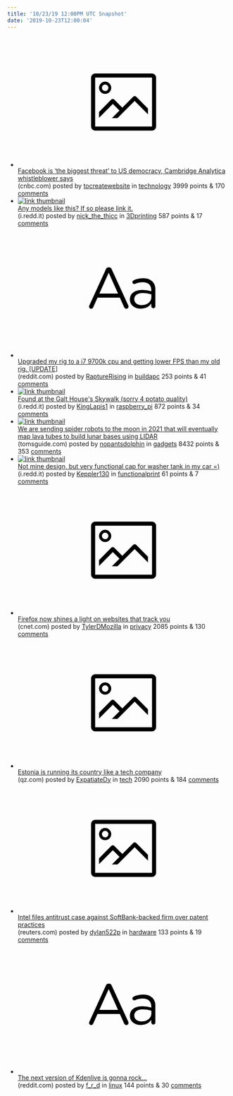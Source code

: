 ```yaml
---
title: '10/23/19 12:00PM UTC Snapshot'
date: '2019-10-23T12:00:04'
---
```

<ul>
<li><a href='https://www.cnbc.com/2019/10/22/brittany-kaiser-facebook-is-the-biggest-threat-to-us-democracy.html'><svg version='1.1' viewBox='-34 -14 104 64' preserveAspectRatio='xMidYMid meet' xmlns='http://www.w3.org/2000/svg' xmlns:xlink='http://www.w3.org/1999/xlink'>
    <title>link thumbnail</title>
    <path d='M32,4H4A2,2,0,0,0,2,6V30a2,2,0,0,0,2,2H32a2,2,0,0,0,2-2V6A2,2,0,0,0,32,4ZM4,30V6H32V30Z'></path>
    <path d='M8.92,14a3,3,0,1,0-3-3A3,3,0,0,0,8.92,14Zm0-4.6A1.6,1.6,0,1,1,7.33,11,1.6,1.6,0,0,1,8.92,9.41Z'></path>
    <path d='M22.78,15.37l-5.4,5.4-4-4a1,1,0,0,0-1.41,0L5.92,22.9v2.83l6.79-6.79L16,22.18l-3.75,3.75H15l8.45-8.45L30,24V21.18l-5.81-5.81A1,1,0,0,0,22.78,15.37Z'></path>
</svg></a><div><div class='linkTitle'><a href='https://www.cnbc.com/2019/10/22/brittany-kaiser-facebook-is-the-biggest-threat-to-us-democracy.html'>Facebook is ‘the biggest threat’ to US democracy, Cambridge Analytica whistleblower says</a></div>(cnbc.com) posted by <a href='https://www.reddit.com/user/tocreatewebsite'>tocreatewebsite</a> in <a href='https://www.reddit.com/r/technology'>technology</a> 3999 points & 170 <a href='https://www.reddit.com/r/technology/comments/dlsdrx/facebook_is_the_biggest_threat_to_us_democracy/'>comments</a></div></li>

<li><a href='https://i.redd.it/9arphj3em5u31.jpg'><img src='https://b.thumbs.redditmedia.com/6juJPDLXnE1tfv_h555OY1aemtguBjfKOeEJDAUrMBQ.jpg' alt='link thumbnail'></a><div><div class='linkTitle'><a href='https://i.redd.it/9arphj3em5u31.jpg'>Any models like this? If so please link it.</a></div>(i.redd.it) posted by <a href='https://www.reddit.com/user/nick_the_thicc'>nick_the_thicc</a> in <a href='https://www.reddit.com/r/3Dprinting'>3Dprinting</a> 587 points & 17 <a href='https://www.reddit.com/r/3Dprinting/comments/dlt31q/any_models_like_this_if_so_please_link_it/'>comments</a></div></li>

<li><a href='https://www.reddit.com/r/buildapc/comments/dlvgaa/upgraded_my_rig_to_a_i7_9700k_cpu_and_getting/'><svg version='1.1' viewBox='-34 -12 104 64' preserveAspectRatio='xMidYMid slice' xmlns='http://www.w3.org/2000/svg' xmlns:xlink='http://www.w3.org/1999/xlink'>
    <title>text link thumbnail</title>
    <path d='M12.19,8.84a1.45,1.45,0,0,0-1.4-1h-.12a1.46,1.46,0,0,0-1.42,1L1.14,26.56a1.29,1.29,0,0,0-.14.59,1,1,0,0,0,1,1,1.12,1.12,0,0,0,1.08-.77l2.08-4.65h11l2.08,4.59a1.24,1.24,0,0,0,1.12.83,1.08,1.08,0,0,0,1.08-1.08,1.64,1.64,0,0,0-.14-.57ZM6.08,20.71l4.59-10.22,4.6,10.22Z'>
    </path>
    <path d='M32.24,14.78A6.35,6.35,0,0,0,27.6,13.2a11.36,11.36,0,0,0-4.7,1,1,1,0,0,0-.58.89,1,1,0,0,0,.94.92,1.23,1.23,0,0,0,.39-.08,8.87,8.87,0,0,1,3.72-.81c2.7,0,4.28,1.33,4.28,3.92v.5a15.29,15.29,0,0,0-4.42-.61c-3.64,0-6.14,1.61-6.14,4.64v.05c0,2.95,2.7,4.48,5.37,4.48a6.29,6.29,0,0,0,5.19-2.48V26.9a1,1,0,0,0,1,1,1,1,0,0,0,1-1.06V19A5.71,5.71,0,0,0,32.24,14.78Zm-.56,7.7c0,2.28-2.17,3.89-4.81,3.89-1.94,0-3.61-1.06-3.61-2.86v-.06c0-1.8,1.5-3,4.2-3a15.2,15.2,0,0,1,4.22.61Z'>
    </path>
</svg></a><div><div class='linkTitle'><a href='https://www.reddit.com/r/buildapc/comments/dlvgaa/upgraded_my_rig_to_a_i7_9700k_cpu_and_getting/'>Upgraded my rig to a i7 9700k cpu and getting lower FPS than my old rig. [UPDATE]</a></div>(reddit.com) posted by <a href='https://www.reddit.com/user/RaptureRising'>RaptureRising</a> in <a href='https://www.reddit.com/r/buildapc'>buildapc</a> 253 points & 41 <a href='https://www.reddit.com/r/buildapc/comments/dlvgaa/upgraded_my_rig_to_a_i7_9700k_cpu_and_getting/'>comments</a></div></li>

<li><a href='https://i.redd.it/f1p2lyr906u31.jpg'><img src='https://b.thumbs.redditmedia.com/5jGvmcaMMGDRcVP6Mk2_905tQgxKya3Xxu-Huo0k54Y.jpg' alt='link thumbnail'></a><div><div class='linkTitle'><a href='https://i.redd.it/f1p2lyr906u31.jpg'>Found at the Galt House's Skywalk (sorry 4 potato quality)</a></div>(i.redd.it) posted by <a href='https://www.reddit.com/user/KingLapis1'>KingLapis1</a> in <a href='https://www.reddit.com/r/raspberry_pi'>raspberry_pi</a> 872 points & 34 <a href='https://www.reddit.com/r/raspberry_pi/comments/dlp9vm/found_at_the_galt_houses_skywalk_sorry_4_potato/'>comments</a></div></li>

<li><a href='https://www.tomsguide.com/news/we-are-sending-spider-robots-to-the-moon-in-2021'><img src='https://b.thumbs.redditmedia.com/A1j_8ZVGjaPkrrmLaavvFMHJS15tKLPX0Piyi_1ngLY.jpg' alt='link thumbnail'></a><div><div class='linkTitle'><a href='https://www.tomsguide.com/news/we-are-sending-spider-robots-to-the-moon-in-2021'>We are sending spider robots to the moon in 2021 that will eventually map lava tubes to build lunar bases using LIDAR</a></div>(tomsguide.com) posted by <a href='https://www.reddit.com/user/nopantsdolphin'>nopantsdolphin</a> in <a href='https://www.reddit.com/r/gadgets'>gadgets</a> 8432 points & 353 <a href='https://www.reddit.com/r/gadgets/comments/dlfu60/we_are_sending_spider_robots_to_the_moon_in_2021/'>comments</a></div></li>

<li><a href='https://i.redd.it/tsbbpqd0g9u31.jpg'><img src='https://b.thumbs.redditmedia.com/4Ht5UjVNaNvA8RU3OcpLE4MFFQY8jtdjeBGU7LNQ1CI.jpg' alt='link thumbnail'></a><div><div class='linkTitle'><a href='https://i.redd.it/tsbbpqd0g9u31.jpg'>Not mine design, but very functional cap for washer tank in my car =)</a></div>(i.redd.it) posted by <a href='https://www.reddit.com/user/Keppler130'>Keppler130</a> in <a href='https://www.reddit.com/r/functionalprint'>functionalprint</a> 61 points & 7 <a href='https://www.reddit.com/r/functionalprint/comments/dlwtdr/not_mine_design_but_very_functional_cap_for/'>comments</a></div></li>

<li><a href='https://www.cnet.com/how-to/firefox-now-shines-a-light-on-websites-that-track-you/'><svg version='1.1' viewBox='-34 -14 104 64' preserveAspectRatio='xMidYMid meet' xmlns='http://www.w3.org/2000/svg' xmlns:xlink='http://www.w3.org/1999/xlink'>
    <title>link thumbnail</title>
    <path d='M32,4H4A2,2,0,0,0,2,6V30a2,2,0,0,0,2,2H32a2,2,0,0,0,2-2V6A2,2,0,0,0,32,4ZM4,30V6H32V30Z'></path>
    <path d='M8.92,14a3,3,0,1,0-3-3A3,3,0,0,0,8.92,14Zm0-4.6A1.6,1.6,0,1,1,7.33,11,1.6,1.6,0,0,1,8.92,9.41Z'></path>
    <path d='M22.78,15.37l-5.4,5.4-4-4a1,1,0,0,0-1.41,0L5.92,22.9v2.83l6.79-6.79L16,22.18l-3.75,3.75H15l8.45-8.45L30,24V21.18l-5.81-5.81A1,1,0,0,0,22.78,15.37Z'></path>
</svg></a><div><div class='linkTitle'><a href='https://www.cnet.com/how-to/firefox-now-shines-a-light-on-websites-that-track-you/'>Firefox now shines a light on websites that track you</a></div>(cnet.com) posted by <a href='https://www.reddit.com/user/TylerDMozilla'>TylerDMozilla</a> in <a href='https://www.reddit.com/r/privacy'>privacy</a> 2085 points & 130 <a href='https://www.reddit.com/r/privacy/comments/dlhssm/firefox_now_shines_a_light_on_websites_that_track/'>comments</a></div></li>

<li><a href='https://qz.com/1535549/living-on-the-blockchain-is-a-game-changer-for-estonian-citizens/'><svg version='1.1' viewBox='-34 -14 104 64' preserveAspectRatio='xMidYMid meet' xmlns='http://www.w3.org/2000/svg' xmlns:xlink='http://www.w3.org/1999/xlink'>
    <title>link thumbnail</title>
    <path d='M32,4H4A2,2,0,0,0,2,6V30a2,2,0,0,0,2,2H32a2,2,0,0,0,2-2V6A2,2,0,0,0,32,4ZM4,30V6H32V30Z'></path>
    <path d='M8.92,14a3,3,0,1,0-3-3A3,3,0,0,0,8.92,14Zm0-4.6A1.6,1.6,0,1,1,7.33,11,1.6,1.6,0,0,1,8.92,9.41Z'></path>
    <path d='M22.78,15.37l-5.4,5.4-4-4a1,1,0,0,0-1.41,0L5.92,22.9v2.83l6.79-6.79L16,22.18l-3.75,3.75H15l8.45-8.45L30,24V21.18l-5.81-5.81A1,1,0,0,0,22.78,15.37Z'></path>
</svg></a><div><div class='linkTitle'><a href='https://qz.com/1535549/living-on-the-blockchain-is-a-game-changer-for-estonian-citizens/'>Estonia is running its country like a tech company</a></div>(qz.com) posted by <a href='https://www.reddit.com/user/ExpatiateDy'>ExpatiateDy</a> in <a href='https://www.reddit.com/r/tech'>tech</a> 2090 points & 184 <a href='https://www.reddit.com/r/tech/comments/dlgamv/estonia_is_running_its_country_like_a_tech_company/'>comments</a></div></li>

<li><a href='https://www.reuters.com/article/us-intel-softbank/intel-files-antitrust-case-against-softbank-backed-firm-over-patent-practices-idUSKBN1X12FR'><svg version='1.1' viewBox='-34 -14 104 64' preserveAspectRatio='xMidYMid meet' xmlns='http://www.w3.org/2000/svg' xmlns:xlink='http://www.w3.org/1999/xlink'>
    <title>link thumbnail</title>
    <path d='M32,4H4A2,2,0,0,0,2,6V30a2,2,0,0,0,2,2H32a2,2,0,0,0,2-2V6A2,2,0,0,0,32,4ZM4,30V6H32V30Z'></path>
    <path d='M8.92,14a3,3,0,1,0-3-3A3,3,0,0,0,8.92,14Zm0-4.6A1.6,1.6,0,1,1,7.33,11,1.6,1.6,0,0,1,8.92,9.41Z'></path>
    <path d='M22.78,15.37l-5.4,5.4-4-4a1,1,0,0,0-1.41,0L5.92,22.9v2.83l6.79-6.79L16,22.18l-3.75,3.75H15l8.45-8.45L30,24V21.18l-5.81-5.81A1,1,0,0,0,22.78,15.37Z'></path>
</svg></a><div><div class='linkTitle'><a href='https://www.reuters.com/article/us-intel-softbank/intel-files-antitrust-case-against-softbank-backed-firm-over-patent-practices-idUSKBN1X12FR'>Intel files antitrust case against SoftBank-backed firm over patent practices</a></div>(reuters.com) posted by <a href='https://www.reddit.com/user/dylan522p'>dylan522p</a> in <a href='https://www.reddit.com/r/hardware'>hardware</a> 133 points & 19 <a href='https://www.reddit.com/r/hardware/comments/dlrypg/intel_files_antitrust_case_against_softbankbacked/'>comments</a></div></li>

<li><a href='https://www.reddit.com/r/linux/comments/dlq6im/the_next_version_of_kdenlive_is_gonna_rock/'><svg version='1.1' viewBox='-34 -12 104 64' preserveAspectRatio='xMidYMid slice' xmlns='http://www.w3.org/2000/svg' xmlns:xlink='http://www.w3.org/1999/xlink'>
    <title>text link thumbnail</title>
    <path d='M12.19,8.84a1.45,1.45,0,0,0-1.4-1h-.12a1.46,1.46,0,0,0-1.42,1L1.14,26.56a1.29,1.29,0,0,0-.14.59,1,1,0,0,0,1,1,1.12,1.12,0,0,0,1.08-.77l2.08-4.65h11l2.08,4.59a1.24,1.24,0,0,0,1.12.83,1.08,1.08,0,0,0,1.08-1.08,1.64,1.64,0,0,0-.14-.57ZM6.08,20.71l4.59-10.22,4.6,10.22Z'>
    </path>
    <path d='M32.24,14.78A6.35,6.35,0,0,0,27.6,13.2a11.36,11.36,0,0,0-4.7,1,1,1,0,0,0-.58.89,1,1,0,0,0,.94.92,1.23,1.23,0,0,0,.39-.08,8.87,8.87,0,0,1,3.72-.81c2.7,0,4.28,1.33,4.28,3.92v.5a15.29,15.29,0,0,0-4.42-.61c-3.64,0-6.14,1.61-6.14,4.64v.05c0,2.95,2.7,4.48,5.37,4.48a6.29,6.29,0,0,0,5.19-2.48V26.9a1,1,0,0,0,1,1,1,1,0,0,0,1-1.06V19A5.71,5.71,0,0,0,32.24,14.78Zm-.56,7.7c0,2.28-2.17,3.89-4.81,3.89-1.94,0-3.61-1.06-3.61-2.86v-.06c0-1.8,1.5-3,4.2-3a15.2,15.2,0,0,1,4.22.61Z'>
    </path>
</svg></a><div><div class='linkTitle'><a href='https://www.reddit.com/r/linux/comments/dlq6im/the_next_version_of_kdenlive_is_gonna_rock/'>The next version of Kdenlive is gonna rock...</a></div>(reddit.com) posted by <a href='https://www.reddit.com/user/f_r_d'>f_r_d</a> in <a href='https://www.reddit.com/r/linux'>linux</a> 144 points & 30 <a href='https://www.reddit.com/r/linux/comments/dlq6im/the_next_version_of_kdenlive_is_gonna_rock/'>comments</a></div></li>

</ul>
